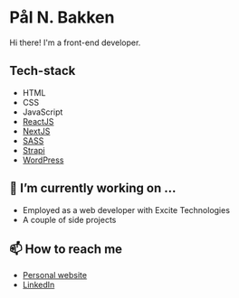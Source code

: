 # Pål N. Bakken

Hi there! I'm a front-end developer. 


## Tech-stack

- HTML
- CSS
- JavaScript
- [ReactJS](https://reactjs.org)
- [NextJS](https://nextjs.org)
- [SASS](https://sass-lang.com/)
- [Strapi](https://strapi.io)
- [WordPress](https://wordpress.com)

## 🔭 I’m currently working on ...

- Employed as a web developer with Excite Technologies
- A couple of side projects

## 📫 How to reach me

- [Personal website](https://pnbakken.com)
- [LinkedIn](https://www.linkedin.com/in/pal-nicholas-bakken-0b2295204)

<!--
**pnbakken/pnbakken** is a ✨ _special_ ✨ repository because its `README.md` (this file) appears on your GitHub profile.

Here are some ideas to get you started:

- 🔭 I’m currently working on ...
- 🌱 I’m currently learning ...
- 👯 I’m looking to collaborate on ...
- 🤔 I’m looking for help with ...
- 💬 Ask me about ...
- 📫 How to reach mw
- 😄 Pronouns: ...
- ⚡ Fun fact: ...
-->
